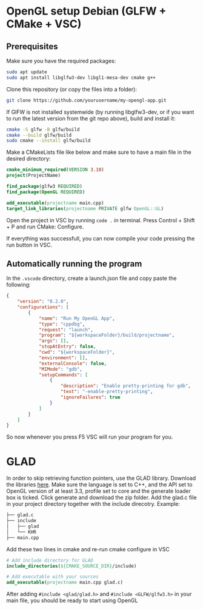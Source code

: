 # OpenGL setup Debian (GLFW + CMake + VSC)

## Prerequisites

Make sure you have the required packages:

```bash
sudo apt update
sudo apt install libglfw3-dev libgl1-mesa-dev cmake g++
```
Clone this repository (or copy the files into a folder):

```bash
git clone https://github.com/yourusername/my-opengl-app.git
```
If GlFW is not installed systemwide (by running libglfw3-dev, or if you want to run the latest version
from the git repo above), build and install it:
```bash
cmake -S glfw -B glfw/build
cmake --build glfw/build
sudo cmake --install glfw/build
```
Make a CMakeLists file like below and make sure to have a main file in the desired directory:
```cmake
cmake_minimum_required(VERSION 3.10)
project(ProjectName)

find_package(glfw3 REQUIRED)
find_package(OpenGL REQUIRED)

add_executable(projectname main.cpp)
target_link_libraries(projectname PRIVATE glfw OpenGL::GL)
```
Open the project in VSC by running ```code .``` in terminal.
Press Control + Shift + P and run CMake: Configure.

If everything was successfull, you can now compile your code pressing the run button in VSC.

## Automatically running the program

In the ``` .vscode ``` directory, create a launch.json file and copy paste the following:
```json
{
    "version": "0.2.0",
    "configurations": [
        {
            "name": "Run My OpenGL App",
            "type": "cppdbg",
            "request": "launch",
            "program": "${workspaceFolder}/build/projectname",
            "args": [],
            "stopAtEntry": false,
            "cwd": "${workspaceFolder}",
            "environment": [],
            "externalConsole": false,
            "MIMode": "gdb",
            "setupCommands": [
                {
                    "description": "Enable pretty-printing for gdb",
                    "text": "-enable-pretty-printing",
                    "ignoreFailures": true
                }
            ]
        }
    ]
}
```
So now whenever you press F5 VSC will run your program for you.

# GLAD

In order to skip retrieving function pointers, use the GLAD library. Download the libraries [here](https://glad.dav1d.de/).
Make sure the language is set to C++, and the API set to OpenGL version of at least 3.3, profile set to core and the generate loader box is ticked.
Click generate and download the zip folder.
Add the glad.c file in your project directory together with the include direcotry. 
Example:
```bash
├── glad.c
├── include
│   ├── glad
│   └── KHR
├── main.cpp

```

Add these two lines in cmake and re-run cmake configure in VSC
```cmake
# Add include directory for GLAD
include_directories(${CMAKE_SOURCE_DIR}/include)

# Add executable with your sources
add_executable(projectname main.cpp glad.c)

```
After adding ``` #include <glad/glad.h> ``` and ```#include <GLFW/glfw3.h>``` in your main file, you should be ready to start using OpenGL